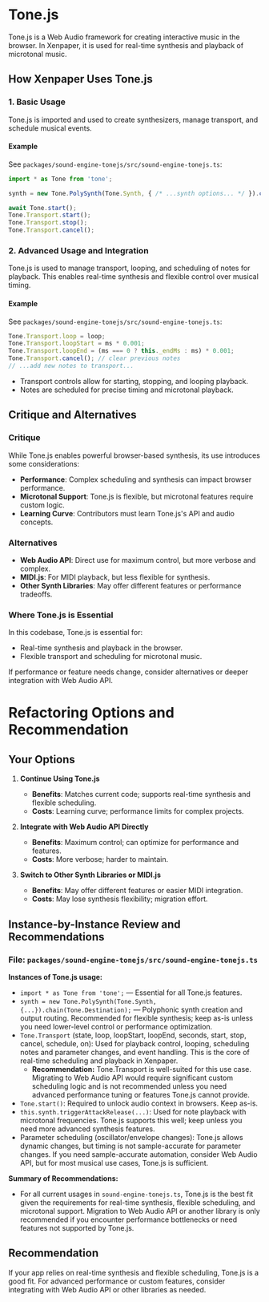 # Tone.js

Tone.js is a Web Audio framework for creating interactive music in the browser. In Xenpaper, it is used for real-time synthesis and playback of microtonal music.

## How Xenpaper Uses Tone.js

### 1. Basic Usage

Tone.js is imported and used to create synthesizers, manage transport, and schedule musical events.

#### Example

See `packages/sound-engine-tonejs/src/sound-engine-tonejs.ts`:

```ts
import * as Tone from 'tone';

synth = new Tone.PolySynth(Tone.Synth, { /* ...synth options... */ }).chain(Tone.Destination);

await Tone.start();
Tone.Transport.start();
Tone.Transport.stop();
Tone.Transport.cancel();
```

### 2. Advanced Usage and Integration

Tone.js is used to manage transport, looping, and scheduling of notes for playback. This enables real-time synthesis and flexible control over musical timing.

#### Example

See `packages/sound-engine-tonejs/src/sound-engine-tonejs.ts`:

```ts
Tone.Transport.loop = loop;
Tone.Transport.loopStart = ms * 0.001;
Tone.Transport.loopEnd = (ms === 0 ? this._endMs : ms) * 0.001;
Tone.Transport.cancel(); // clear previous notes
// ...add new notes to transport...
```

- Transport controls allow for starting, stopping, and looping playback.
- Notes are scheduled for precise timing and microtonal playback.

## Critique and Alternatives

### Critique

While Tone.js enables powerful browser-based synthesis, its use introduces some considerations:
- **Performance**: Complex scheduling and synthesis can impact browser performance.
- **Microtonal Support**: Tone.js is flexible, but microtonal features require custom logic.
- **Learning Curve**: Contributors must learn Tone.js's API and audio concepts.

### Alternatives

- **Web Audio API**: Direct use for maximum control, but more verbose and complex.
- **MIDI.js**: For MIDI playback, but less flexible for synthesis.
- **Other Synth Libraries**: May offer different features or performance tradeoffs.

### Where Tone.js is Essential

In this codebase, Tone.js is essential for:
- Real-time synthesis and playback in the browser.
- Flexible transport and scheduling for microtonal music.

If performance or feature needs change, consider alternatives or deeper integration with Web Audio API.

# Refactoring Options and Recommendation

## Your Options

1. **Continue Using Tone.js**
   - **Benefits**: Matches current code; supports real-time synthesis and flexible scheduling.
   - **Costs**: Learning curve; performance limits for complex projects.

2. **Integrate with Web Audio API Directly**
   - **Benefits**: Maximum control; can optimize for performance and features.
   - **Costs**: More verbose; harder to maintain.

3. **Switch to Other Synth Libraries or MIDI.js**
   - **Benefits**: May offer different features or easier MIDI integration.
   - **Costs**: May lose synthesis flexibility; migration effort.


## Instance-by-Instance Review and Recommendations

### File: `packages/sound-engine-tonejs/src/sound-engine-tonejs.ts`

**Instances of Tone.js usage:**

- `import * as Tone from 'tone';` — Essential for all Tone.js features.
- `synth = new Tone.PolySynth(Tone.Synth, {...}).chain(Tone.Destination);` — Polyphonic synth creation and output routing. Recommended for flexible synthesis; keep as-is unless you need lower-level control or performance optimization.
- `Tone.Transport` (state, loop, loopStart, loopEnd, seconds, start, stop, cancel, schedule, on): Used for playback control, looping, scheduling notes and parameter changes, and event handling. This is the core of real-time scheduling and playback in Xenpaper.
    - **Recommendation:** Tone.Transport is well-suited for this use case. Migrating to Web Audio API would require significant custom scheduling logic and is not recommended unless you need advanced performance tuning or features Tone.js cannot provide.
- `Tone.start()`: Required to unlock audio context in browsers. Keep as-is.
- `this.synth.triggerAttackRelease(...)`: Used for note playback with microtonal frequencies. Tone.js supports this well; keep unless you need more advanced synthesis features.
- Parameter scheduling (oscillator/envelope changes): Tone.js allows dynamic changes, but timing is not sample-accurate for parameter changes. If you need sample-accurate automation, consider Web Audio API, but for most musical use cases, Tone.js is sufficient.

**Summary of Recommendations:**

- For all current usages in `sound-engine-tonejs.ts`, Tone.js is the best fit given the requirements for real-time synthesis, flexible scheduling, and microtonal support. Migration to Web Audio API or another library is only recommended if you encounter performance bottlenecks or need features not supported by Tone.js.

## Recommendation

If your app relies on real-time synthesis and flexible scheduling, Tone.js is a good fit. For advanced performance or custom features, consider integrating with Web Audio API or other libraries as needed.

